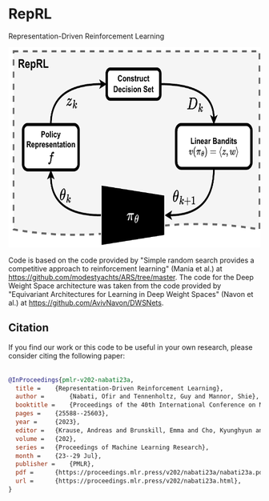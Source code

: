 # RepRL
Representation-Driven Reinforcement Learning 
<p align="center"> 
    <img src=RepRL.pdf  height="400">
</p>

Code is based on the code provided by "Simple random search provides a competitive approach to reinforcement learning" (Mania et al.) at https://github.com/modestyachts/ARS/tree/master.
The code for the Deep Weight Space architecture was taken from the code provided by "Equivariant Architectures for Learning in Deep Weight Spaces" (Navon et al.) at https://github.com/AvivNavon/DWSNets. 


## Citation
If you find our work or this code to be useful in your own research, please consider citing the following paper:

```bib

@InProceedings{pmlr-v202-nabati23a,
  title = 	 {Representation-Driven Reinforcement Learning},
  author =       {Nabati, Ofir and Tennenholtz, Guy and Mannor, Shie},
  booktitle = 	 {Proceedings of the 40th International Conference on Machine Learning},
  pages = 	 {25588--25603},
  year = 	 {2023},
  editor = 	 {Krause, Andreas and Brunskill, Emma and Cho, Kyunghyun and Engelhardt, Barbara and Sabato, Sivan and Scarlett, Jonathan},
  volume = 	 {202},
  series = 	 {Proceedings of Machine Learning Research},
  month = 	 {23--29 Jul},
  publisher =    {PMLR},
  pdf = 	 {https://proceedings.mlr.press/v202/nabati23a/nabati23a.pdf},
  url = 	 {https://proceedings.mlr.press/v202/nabati23a.html},
}

```


